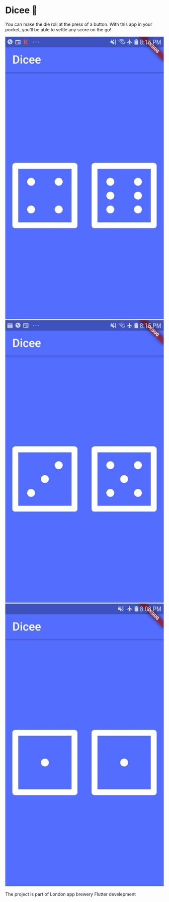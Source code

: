 # Dicee 🎲

You can make the die roll at the press of a button. With this app in your pocket, you’ll be able to settle any score on the go!

![Finished App](https://github.com/ldasha60/dicee-flutter/blob/master/Screenshot1_dicee.jpg)
![Finished App](https://github.com/ldasha60/dicee-flutter/blob/master/Screenshot2_dicee.jpg)
![Finished App](https://github.com/ldasha60/dicee-flutter/blob/master/Screenshot3_dicee.jpg)

The project is part of London app brewery Flutter develepment
